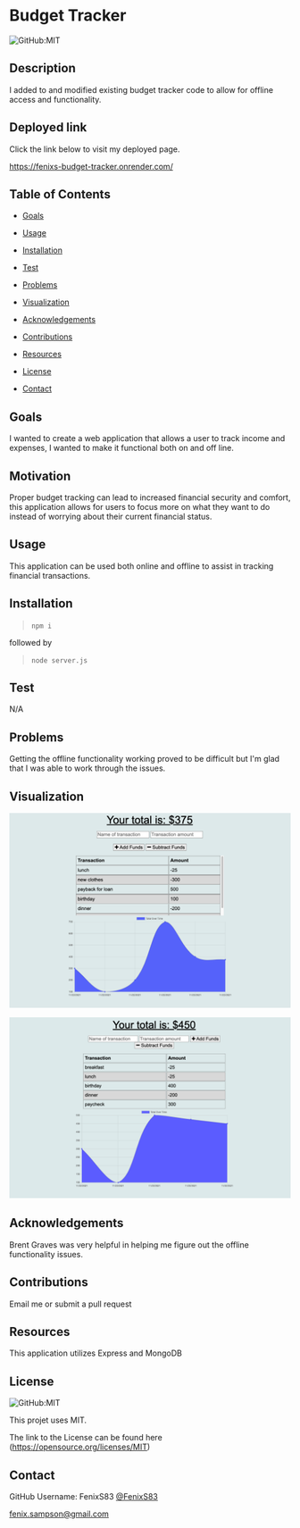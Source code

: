 # Budget Tracker

  ![GitHub:MIT](https://img.shields.io/github/license/FenixS83/readme-generator?style=flat-square)

  ## Description

  I added to and modified existing budget tracker code to allow for offline access and functionality.
  
  ## Deployed link

  Click the link below to visit my deployed page.

 https://fenixs-budget-tracker.onrender.com/

  ## Table of Contents
  
  * [Goals](#goals)

  * [Usage](#usage) 

  * [Installation](#installation)  

  * [Test](#test)

  * [Problems](#problems)

  * [Visualization](#visualization)

  * [Acknowledgements](#acknowledgements)

  * [Contributions](#contributions)

  * [Resources](#resources)

  * [License](#license) 

  * [Contact](#contact) 

  
  ## Goals

  I wanted to create a web application that allows a user to track income and expenses, I wanted to make it functional both on and off line.

  ## Motivation

  Proper budget tracking can lead to increased financial security and comfort, this application allows for users to focus more on what they want to do instead of worrying about their current financial status.

  ## Usage

  This application can be used both online and offline to assist in tracking financial transactions.

  ## Installation
  
  >`npm i`     
  
  followed by   
  
  >`node server.js`  

  ## Test

  N/A

  ## Problems

  Getting the offline functionality working proved to be difficult but I'm glad that I was able to work through the issues.

  ## Visualization

  ![Budget Tracker Homepage](./public/images/budget_tracker_1.png)

  ![Budget Tracker Homepage](./public/images/budget_tracker_2.png)

  ## Acknowledgements

  Brent Graves was very helpful in helping me figure out the offline functionality issues.  

  ## Contributions

  Email me or submit a pull request

  ## Resources
 
  This application utilizes Express and MongoDB

  ## License

  ![GitHub:MIT](https://img.shields.io/github/license/FenixS83/readme-generator?style=flat-square)

  This projet uses MIT. 
  
  The link to the License can be found here (https://opensource.org/licenses/MIT)

  ## Contact
  
  GitHub Username: FenixS83 [@FenixS83](https://github.com/FenixS83)

  fenix.sampson@gmail.com


